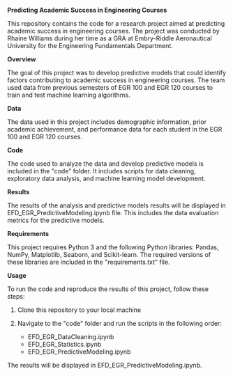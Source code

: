 **Predicting Academic Success in Engineering Courses**

This repository contains the code  for a research project aimed at predicting academic success in engineering courses. The project was conducted by Rhaine Williams during her time as a GRA at Embry-Riddle Aeronautical University for the Engineering Fundamentals Department.

**Overview**

The goal of this project was to develop predictive models that could identify factors contributing to academic success in engineering courses. The team used data from previous semesters of EGR 100 and EGR 120 courses to train and test machine learning algorithms.

**Data**

The data used in this project includes demographic information, prior academic achievement, and performance data for each student in the EGR 100 and EGR 120 courses.

**Code**

The code used to analyze the data and develop predictive models is included in the "code" folder. It includes scripts for data cleaning, exploratory data analysis, and machine learning model development.

**Results**

The results of the analysis and predictive models results will be displayed in EFD_EGR_PredictiveModeling.ipynb file. This includes the data evaluation metrics for the predictive models.

**Requirements**

This project requires Python 3 and the following Python libraries: Pandas, NumPy, Matplotlib, Seaborn, and Scikit-learn. The required versions of these libraries are included in the "requirements.txt" file.

**Usage**

To run the code and reproduce the results of this project, follow these steps:

1. Clone this repository to your local machine

2. Navigate to the "code" folder and run the scripts in the following order:

    - EFD_EGR_DataCleaning.ipynb
    - EFD_EGR_Statistics.ipynb
    - EFD_EGR_PredictiveModeling.ipynb

The results will be displayed in EFD_EGR_PredictiveModeling.ipynb.






